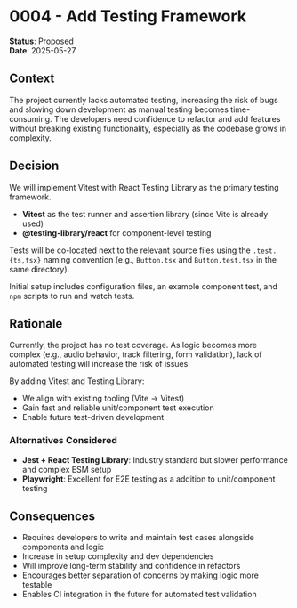 # 0004 - Add Testing Framework

**Status**: Proposed  
**Date**: 2025-05-27

## Context

The project currently lacks automated testing, increasing the risk of bugs and slowing down development as manual testing becomes time-consuming. The developers need confidence to refactor and add features without breaking existing functionality, especially as the codebase grows in complexity.

## Decision

We will implement Vitest with React Testing Library as the primary testing framework.

-   **Vitest** as the test runner and assertion library (since Vite is already used)
-   **@testing-library/react** for component-level testing

Tests will be co-located next to the relevant source files using the `.test.{ts,tsx}` naming convention (e.g., `Button.tsx` and `Button.test.tsx` in the same directory).

Initial setup includes configuration files, an example component test, and `npm` scripts to run and watch tests.

## Rationale

Currently, the project has no test coverage. As logic becomes more complex (e.g., audio behavior, track filtering, form validation), lack of automated testing will increase the risk of issues.

By adding Vitest and Testing Library:

-   We align with existing tooling (Vite → Vitest)
-   Gain fast and reliable unit/component test execution
-   Enable future test-driven development

### Alternatives Considered

-   **Jest + React Testing Library**: Industry standard but slower performance and complex ESM setup
-   **Playwright**: Excellent for E2E testing as a addition to unit/component testing

## Consequences

-   Requires developers to write and maintain test cases alongside components and logic
-   Increase in setup complexity and dev dependencies
-   Will improve long-term stability and confidence in refactors
-   Encourages better separation of concerns by making logic more testable
-   Enables CI integration in the future for automated test validation
